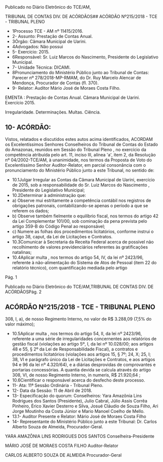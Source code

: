 Publicado  no  Diário Eletrônico do TCE/AM,

TRIBUNAL DE CONTAS DIV. DE  ACÓRDÃOS## ACÓRDÃO Nº215/2018 - TCE - TRIBUNAL PLENO

- 1Processo TCE - AM nº 11415/2016.
- 2- Assunto: Prestação de Contas Anual.
- 3Órgão: Câmara Municipal de Uarini.
- 4Advogados: Não possui
- 5- Exercício: 2015.
- 6Responsável: Sr. Luiz Marcos do Nascimento, Presidente do Legislativo Municipal.
- 7- Unidade Técnica: DICAMI.
- 8Pronunciamento do Ministério Público junto ao Tribunal de Contas: Parecer nº 278/2018-MP-RMAM,  do  Dr.  Ruy  Marcelo  Alencar  de  Mendonça,  Procurador  de Contas (fl. 370).
- 9- Relator: Auditor Mário José de Moraes Costa Filho.

EMENTA : Prestação  de  Contas  Anual.    Câmara Municipal de Uarini. Exercício 2015.

Irregularidade. Determinações. Multas. Ciência.

## 10- ACÓRDÃO:

Vistos, relatados e discutidos estes autos acima identificados, ACORDAM os Excelentíssimos Senhores Conselheiros do Tribunal de Contas do Estado do Amazonas, reunidos em Sessão do Tribunal Pleno , no exercício da competência atribuída pelo art. 11, inciso III,  alínea 'a', item 2, da Resolução nº 04/2002-TCE/AM, à unanimidade, nos termos  da  Proposta  de  Voto  do  Excelentíssimo  Senhor  Auditor-Relator, em  parcial consonância com  o  pronunciamento  do  Ministério  Público  junto  a  este  Tribunal,  no sentido de:

- 10.1Julgar  Irregular as  Contas  da  Câmara  Municipal  de  Uarini, exercício de 2015, sob a responsabilidade do Sr. Luiz Marcos do Nascimento , Presidente do Legislativo Municipal;
- 10.2Determinar à administração que:
- a) Observe mui estritamente a competência contábil nos registros de obrigações patronais, contabilizando-se apenas o período a que se referem os dados;
- b) Observe também fielmente o equilíbrio fiscal, nos termos do artigo  42  da  Lei  Complementar  101/00,  sob  cominação  da pena prevista pelo artigo 359-B do Código Penal ao responsável;
- c) Numere  as  folhas  dos  procedimentos  licitatórios,  conforme instrui o artigo 38, caput, da Lei de Licitações e Contratos.
- 10.3Comunicar à Secretaria da Receita Federal  acerca de possível não recolhimento de valores previdenciários referentes às gratificações natalinas;
- 10.4Aplicar  multa ,  nos  termos  do  artigo  54,  IV,  da  lei  nº  2423/96, referente à não-alimentação do Sistema de Atos de Pessoal (item 22  do  relatório  técnico),  com  quantificação  mediada  pelo  artigo

Pág. 1

Publicado  no  Diário Eletrônico do TCE/AM,TRIBUNAL DE CONTAS DIV. DE  ACÓRDÃOSPág. 2

## ACÓRDÃO Nº215/2018 - TCE - TRIBUNAL PLENO

308, I, a), de nosso Regimento Interno, no valor de R$ 3.288,09 (7,5% do valor máximo);

- 10.5Aplicar  multa ,  nos  termos  do  artigo  54,  II,  da  lei  nº  2423/96, referente a uma  série  de  irregularidades concernentes  aos relatórios  de  gestão  fiscal  (violações  ao  artigo  5º,  I,  da  lei  nº 10.028/00; aos artigos 48 e 55, § 2º da Lei de Responsabilidade Fiscal),  a  contratos  e  procedimentos  licitatórios  (violações  aos artigos 15, § 7º; 24, X; 25, I; 38, VI e parágrafo único da Lei de Licitações e Contratos, e aos artigos 94 e 96 da lei nº 4.320/64), e a diárias desprovidas de comprovantes e portarias concessórias. A quantia devida se calcula através do artigo 308,  VI, de nosso Regimento Interno, in numeris, R$ 21.920,64 ;
- 10.6Cientificar o responsável acerca do desfecho deste processo.
- 11- Ata: 11ª Sessão Ordinária - Tribunal Pleno.
- 12- Data da Sessão: 11 de Abril de 2018.
- 13- Especificação do quorum: Conselheiros: Yara Amazônia Lins Rodrigues dos Santos (Presidente), Julio Cabral, Júlio Assis Corrêa Pinheiro, Érico Xavier Desterro e Silva, Josué Cláudio de Souza Filho, Ari Jorge  Moutinho da Costa Júnior e  Mario  Manoel Coelho de Mello.
- 13.1- Auditor Presente e Relator: Mário José de Moraes Costa Filho
- 14- Representante  do  Ministério  Público  junto  a  este  Tribunal: Dr. Carlos  Alberto Souza de Almeida, Procurador-Geral.

YARA AMAZÔNIA LINS RODRIGUES DOS SANTOS Conselheira-Presidente

MÁRIO JOSÉ DE MORAES COSTA FILHO Auditor-Relator

CARLOS ALBERTO SOUZA DE ALMEIDA Procurador-Geral